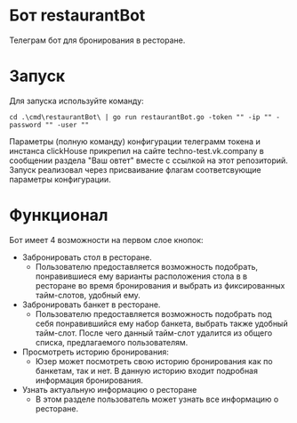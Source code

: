 # Бот restaurantBot
Телеграм бот для бронирования в ресторане.
# Запуск
Для запуска используйте команду:
```
cd .\cmd\restaurantBot\ | go run restaurantBot.go -token "" -ip "" -password "" -user ""
```
Параметры (полную команду) конфигурации телеграмм токена и инстанса clickHouse прикрепил на сайте techno-test.vk.company в сообщении раздела "Ваш овтет" вместе с ссылкой на этот репозиторий.
Запуск реализовал через присваивание флагам соответсвующие параметры конфигурации. 
# Функционал
Бот имеет 4 возможности на первом слое кнопок:
 - Забронировать стол в ресторане.
    - Пользователю  предоставляется возможность подобрать, понравившиеся ему варианты расположения стола в в ресторане во время бронирования и выбрать из фиксированных тайм-слотов, удобный ему.
 - Забронировать банкет в ресторане.
    - Пользователю предоставляется возможность подобрать под себя понравившийся  ему набор банкета, выбрать также удобный тайм-слот. После чего данный тайм-слот удалится из общего списка, предлагаемого пользователям.
 - Просмотреть историю бронирования:
    - Юзер может посмотреть свою историю бронирования как по банкетам, так и нет. В данную историю входит подробная информация бронирования.
 - Узнать актуальную информацию о ресторане
    - В этом разделе пользователь может узнать все информацию о ресторане. 
